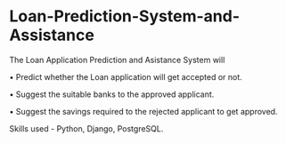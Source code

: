 # Loan-Prediction-System-and-Assistance

The Loan Application Prediction and Asistance System will

•	Predict whether the Loan application will get accepted or not.

•	Suggest the suitable banks to the approved applicant. 

•	Suggest the savings required to the rejected applicant to get approved.

Skills used - Python, Django, PostgreSQL.
